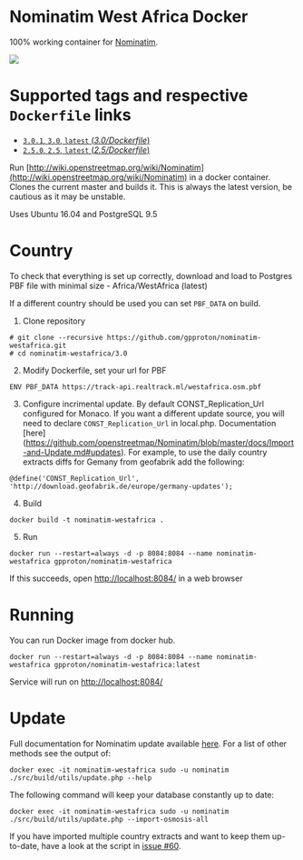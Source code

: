 # Nominatim West Africa Docker

100% working container for [Nominatim](https://github.com/openstreetmap/Nominatim).

[![](https://images.microbadger.com/badges/image/mediagis/nominatim.svg)](https://microbadger.com/images/gpproton/nominatim-westafrica/ "Get your own image badge")

# Supported tags and respective `Dockerfile` links #

- [`3.0.1`, `3.0`, `latest`  (*3.0/Dockerfile*)](https://github.com/gpproton/nominatim-westafrica/tree/master/3.0)
- [`2.5.0`, `2.5`, `latest`  (*2.5/Dockerfile*)](https://github.com/gpproton/nominatim-westafrica/tree/master/2.5)

Run [http://wiki.openstreetmap.org/wiki/Nominatim](http://wiki.openstreetmap.org/wiki/Nominatim) in a docker container. Clones the current master and builds it. This is always the latest version, be cautious as it may be unstable.

Uses Ubuntu 16.04 and PostgreSQL 9.5

# Country
To check that everything is set up correctly, download and load to Postgres PBF file with minimal size - Africa/WestAfrica (latest)

If a different country should be used you can set `PBF_DATA` on build.

1. Clone repository

  ```
  # git clone --recursive https://github.com/gpproton/nominatim-westafrica.git
  # cd nominatim-westafrica/3.0
  ```

2. Modify Dockerfile, set your url for PBF

  ```
  ENV PBF_DATA https://track-api.realtrack.ml/westafrica.osm.pbf
  ```
3. Configure incrimental update. By default CONST_Replication_Url configured for Monaco.
If you want a different update source, you will need to declare `CONST_Replication_Url` in local.php. Documentation [here] (https://github.com/openstreetmap/Nominatim/blob/master/docs/Import-and-Update.md#updates). For example, to use the daily country extracts diffs for Gemany from geofabrik add the following:
  ```
  @define('CONST_Replication_Url', 'http://download.geofabrik.de/europe/germany-updates');
  ```

4. Build 

  ```
  docker build -t nominatim-westafrica .
  ```
5. Run

  ```
  docker run --restart=always -d -p 8084:8084 --name nominatim-westafrica gpproton/nominatim-westafrica
  ```
  If this succeeds, open [http://localhost:8084/](http:/localhost:8084) in a web browser

# Running

You can run Docker image from docker hub.

```
docker run --restart=always -d -p 8084:8084 --name nominatim-westafrica gpproton/nominatim-westafrica:latest
```
Service will run on [http://localhost:8084/](http:/localhost:8084)

# Update

Full documentation for Nominatim update available [here](https://github.com/openstreetmap/Nominatim/blob/master/docs/Import-and-Update.md#updates). For a list of other methods see the output of:
  ```
  docker exec -it nominatim-westafrica sudo -u nominatim ./src/build/utils/update.php --help
  ```

The following command will keep your database constantly up to date:
  ```
  docker exec -it nominatim-westafrica sudo -u nominatim ./src/build/utils/update.php --import-osmosis-all
  ```
If you have imported multiple country extracts and want to keep them
up-to-date, have a look at the script in
[issue #60](https://github.com/openstreetmap/Nominatim/issues/60).
